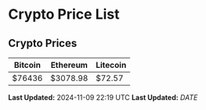 # Crypto Price List

## Crypto Prices
| Bitcoin | Ethereum | Litecoin |
| ------- | -------- | -------- |
| $76436 | $3078.98 | $72.57 |
**Last Updated:** 2024-11-09 22:19 UTC
**Last Updated:** $DATE$
